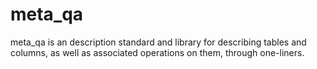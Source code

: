 # meta_qa

meta_qa is an description standard and library for describing tables and columns, as well as associated operations on them, through one-liners.